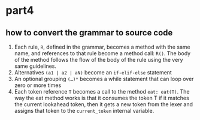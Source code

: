# part4

## how to convert the grammar to source code

1. Each rule, ``R``, defined in the grammar, becomes a method with the same name, and references to that rule become a method call: ``R()``. The body of the method follows the flow of the body of the rule using the very same guidelines.
2. Alternatives ``(a1 | a2 | aN)`` become an ``if-elif-else`` statement
3. An optional grouping ``(…)*`` becomes a while statement that can loop over zero or more times
4. Each token reference ``T`` becomes a call to the method ``eat: eat(T)``. The way the eat method works is that it consumes the token T if it matches the current lookahead token, then it gets a new token from the lexer and assigns that token to the ``current_token`` internal variable.
